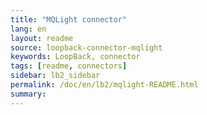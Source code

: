```yaml
---
title: "MQLight connector"
lang: en
layout: readme
source: loopback-connector-mqlight
keywords: LoopBack, connector
tags: [readme, connectors]
sidebar: lb2_sidebar
permalink: /doc/en/lb2/mqlight-README.html
summary:
---
```

